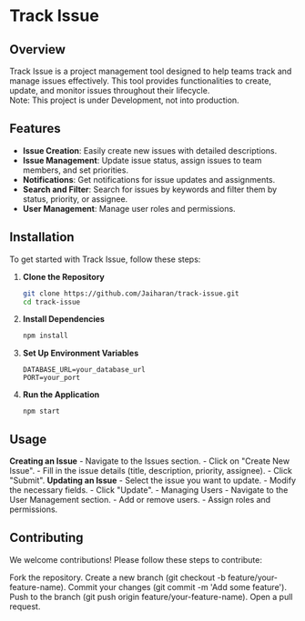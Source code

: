 # Track Issue

## Overview

Track Issue is a project management tool designed to help teams track and manage issues effectively. This tool provides functionalities to create, update, and monitor issues throughout their lifecycle.</br>
Note: This project is under Development, not into production.

## Features

- **Issue Creation**: Easily create new issues with detailed descriptions.
- **Issue Management**: Update issue status, assign issues to team members, and set priorities.
- **Notifications**: Get notifications for issue updates and assignments.
- **Search and Filter**: Search for issues by keywords and filter them by status, priority, or assignee.
- **User Management**: Manage user roles and permissions.

## Installation

To get started with Track Issue, follow these steps:

1. **Clone the Repository**
   ```bash
   git clone https://github.com/Jaiharan/track-issue.git
   cd track-issue
   ```
2. **Install Dependencies**
   ```bash
   npm install
   ```
3. **Set Up Environment Variables**
   ```
   DATABASE_URL=your_database_url
   PORT=your_port
   ```
4. **Run the Application**
   ```
   npm start
   ```
## Usage
  **Creating an Issue**
    - Navigate to the Issues section.
    - Click on "Create New Issue".
    - Fill in the issue details (title, description, priority, assignee).
    - Click "Submit".
  **Updating an Issue**
    - Select the issue you want to update.
    - Modify the necessary fields.
    - Click "Update".
    - Managing Users
    - Navigate to the User Management section.
    - Add or remove users.
    - Assign roles and permissions.
## Contributing
  We welcome contributions! Please follow these steps to contribute:

Fork the repository.
Create a new branch (git checkout -b feature/your-feature-name).
Commit your changes (git commit -m 'Add some feature').
Push to the branch (git push origin feature/your-feature-name).
Open a pull request.
